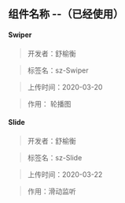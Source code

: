 ## 组件名称 --（已经使用）

#### Swiper

> 开发者：舒榆衡

> 标签名：sz-Swiper

> 上传时间：2020-03-20

> 作用： 轮播图

#### Slide

> 开发者：舒榆衡

> 标签名：sz-Slide

> 上传时间：2020-03-22

> 作用：滑动监听















































